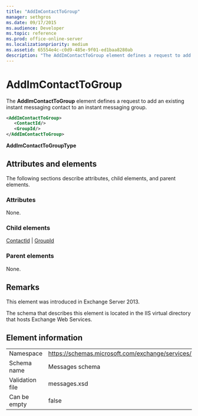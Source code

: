 ```yaml
---
title: "AddImContactToGroup"
manager: sethgros
ms.date: 09/17/2015
ms.audience: Developer
ms.topic: reference
ms.prod: office-online-server
ms.localizationpriority: medium
ms.assetid: 65554e4c-c0d9-485e-9f01-ed1baa8280ab
description: "The AddImContactToGroup element defines a request to add an existing instant messaging contact to an instant messaging group."
---
```


# AddImContactToGroup

The **AddImContactToGroup** element defines a request to add an existing instant messaging contact to an instant messaging group. 
  
```XML
<AddImContactToGroup>
   <ContactId/>
   <GroupId/>
</AddImContactToGroup>
```

 **AddImContactToGroupType**
## Attributes and elements

The following sections describe attributes, child elements, and parent elements.
  
### Attributes

None.
  
### Child elements

[ContactId](contactid.md) | [GroupId](groupid.md)
  
### Parent elements

None.
  
## Remarks

This element was introduced in Exchange Server 2013.
  
The schema that describes this element is located in the IIS virtual directory that hosts Exchange Web Services.
  
## Element information

|||
|:-----|:-----|
|Namespace  <br/> |https://schemas.microsoft.com/exchange/services/2006/messages  <br/> |
|Schema name  <br/> |Messages schema  <br/> |
|Validation file  <br/> |messages.xsd  <br/> |
|Can be empty  <br/> |false  <br/> |
   

